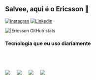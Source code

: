 ## Salvee, aqui é o Ericsson 👋


[![Instagran](https://img.shields.io/badge/Instagram-E4405F?style=for-the-badge&logo=instagram&logoColor=white)](https://www.instagram.com/ericssonrv/?hl=pt-br)
[![Linkedin](https://img.shields.io/badge/LinkedIn-0077B5?style=for-the-badge&logo=linkedin&logoColor=white)](https://www.linkedin.com/in/ericsson-vieira-124861163/)

![|Ericsson GitHub stats](https://github-readme-stats.vercel.app/api?username=ericssonvieira&show_icons=true&theme=radical)

### Tecnologia que eu uso diariamente

<div style="font-size: 78px">
  <img src="https://img.shields.io/badge/HTML-239120?style=for-the-badge&logo=html5&logoColor=white" />
  <img src="https://img.shields.io/badge/CSS-239120?&style=for-the-badge&logo=css3&logoColor=white" />
  <img src="https://img.shields.io/badge/JavaScript-F7DF1E?style=for-the-badge&logo=javascript&logoColor=black" />
  <img src="https://img.shields.io/badge/Sass-CC6699?style=for-the-badge&logo=sass&logoColor=white" />
</div>

